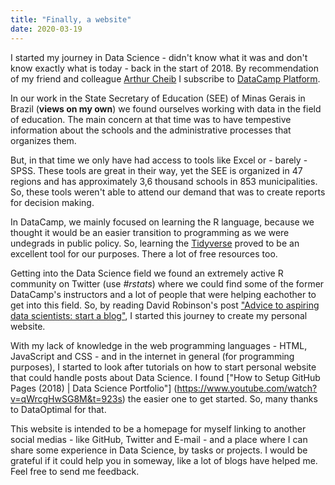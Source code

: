 ```yaml
---
title: "Finally, a website"
date: 2020-03-19
---
```


I started my journey in Data Science - didn't know what it was and don't know exactly what is today - back in the start of 2018. By recommendation of my friend and colleague [Arthur Cheib](https://twitter.com/arthurcheib) I subscribe to [DataCamp Platform](https://www.datacamp.com/).

In our work in the State Secretary of Education (SEE) of Minas Gerais in Brazil (**views on my own**) we found ourselves working with data in the field of education. The main concern at that time was to have tempestive information about the schools and the administrative processes that organizes them.

But, in that time we only have had access to tools like Excel or - barely - SPSS. These tools are great in their way, yet the SEE is organized in 47 regions and has approximately 3,6 thousand schools in 853 municipalities. So, these tools weren't able to attend our demand that was to create reports for decision making.

In DataCamp, we mainly focused on learning the R language, because we thought it would be an easier transition to programming as we were undegrads in public policy. So, learning the [Tidyverse](https://www.tidyverse.org/) proved to be an excellent tool for our purposes. There a lot of free resources too.

Getting into the Data Science field we found an extremely active R community on Twitter (use *#rstats*) where we could find some of the former DataCamp's instructors and a lot of people that were helping eachother to get into this field. So, by reading David Robinson's post ["Advice to aspiring data scientists: start a blog"](http://varianceexplained.org/r/start-blog/), I started this journey to create my personal website.

With my lack of knowledge in the web programming languages - HTML, JavaScript and CSS - and in the internet in general (for programming purposes), I started to look after tutorials on how to start personal website that could handle posts about Data Science. I found ["How to Setup GitHub Pages (2018) | Data Science Portfolio"] (https://www.youtube.com/watch?v=qWrcgHwSG8M&t=923s) the easier one to get started. So, many thanks to DataOptimal for that.

This website is intended to be a homepage for myself linking to another social medias - like GitHub, Twitter and E-mail - and a place where I can share some experience in Data Science, by tasks or projects. I would be grateful if it could help you in someway, like a lot of blogs have helped me. Feel free to send me feedback.
